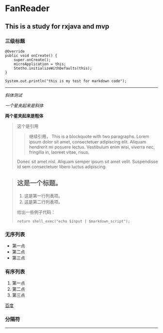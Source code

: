 # FanReader
## This is a study for rxjava and mvp
### 三级标题
```
@Override
public void onCreate() {
    super.onCreate();
    microApplication = this;
    Stetho.initializeWithDefaults(this);
}
```


`
System.out.println("this is my test for markdown code");
`
***

_斜体测试_

*一个星夹起来是斜体*

**两个星夹起来是粗体**

>这个是引用
>>继续引用，
> This is a blockquote with two paragraphs. Lorem ipsum dolor sit amet,
> consectetuer adipiscing elit. Aliquam hendrerit mi posuere lectus.
> Vestibulum enim wisi, viverra nec, fringilla in, laoreet vitae, risus.
>
> Donec sit amet nisl. Aliquam semper ipsum sit amet velit. Suspendisse
> id sem consectetuer libero luctus adipiscing.

> ## 这是一个标题。
>
> 1.   这是第一行列表项。
> 2.   这是第二行列表项。
>
> 给出一些例子代码：
>
>     return shell_exec("echo $input | $markdown_script");

### 无序列表
* 第一点
* 第二点
* 第三点

### 有序列表
1. 第一点
2. 第二点
3. 第三点

[百度](http://www.baidu.com)

### 分隔符
***